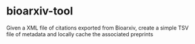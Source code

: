 # bioarxiv-tool
Given a XML file of citations exported from Bioarxiv, create a simple TSV file of metadata and locally cache the associated preprints
